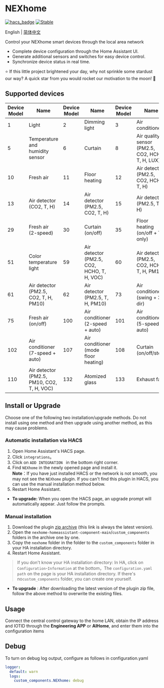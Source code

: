 # NEXhome
[![hacs_badge](https://img.shields.io/badge/HACS-Default-orange.svg)](https://github.com/hacs/integration)
[![Stable](https://img.shields.io/github/v/release/nexhome-org/nexhome-homeassistant-component)](https://github.com/nexhome-org/nexhome-homeassistant-component/releases/latest)

English | [简体中文](https://github.com/nexhome-org/nexhome-homeassistant-component/blob/main/README.zh-CN.md)

Control your NEXhome smart devices through the local area network

- Complete device configuration through the Home Assistant UI.
- Generate additional sensors and switches for easy device control.
- Synchronize device status in real time.

⭐ If this little project brightened your day, why not sprinkle some stardust our way? A quick star from you would rocket our motivation to the moon! 🚀

## Supported devices

| Device Model | Name                                       | Device Model | Name                                        | Device Model | Name                                        |
|--------------|--------------------------------------------|--------------|---------------------------------------------|--------------|---------------------------------------------|
| 1            | Light                                      | 2            | Dimming light                               | 3            | Air conditioner                             |
| 5            | Temperature and humidity sensor            | 6            | Curtain                                     | 8            | Air quality sensor (PM2.5, CO2, HCHO, T, H, LUX) |
| 10           | Fresh air                                  | 11           | Floor heating                               | 12           | Air detector (PM2.5, CO2, HCHO, T, H)       |
| 13           | Air detector (CO2, T, H)                   | 14           | Air detector (PM2.5, CO2, T, H)             | 15           | Air detector (PM2.5, T, H)                  |
| 29           | Fresh air (2-speed)                        | 30           | Curtain (on/off)                            | 35           | Floor heating (on/off + T only)             |
| 51           | Color temperature light                    | 59           | Air detector (PM2.5, CO2, HCHO, T, H, VOC)  | 60           | Air detector (PM2.5, CO2, HCHO, T, H, PM10) |
| 61           | Air detector (PM2.5, CO2, T, H, PM10)      | 62           | Air detector (PM2.5, T, H, PM10)            | 73           | Air conditioner (swing + 3-dir)             |
| 75           | Fresh air (on/off)                         | 100          | Air conditioner (2-speed + auto)            | 101          | Air conditioner (5-speed + auto)            |
| 102          | Air conditioner (7-speed + auto)           | 107          | Air conditioner (mode floor heating)      | 108          | Curtain (on/off/stop)                       |
| 110          | Air detector (PM2.5, PM10, CO2, T, H, VOC) | 132          | Atomized glass                              | 133          | Exhaust fan                                 |

## Install or Upgrade

Choose one of the following two installation/upgrade methods.
Do not install using one method and then upgrade using another method, as this may cause problems.

### Automatic installation via HACS

1. Open Home Assistant's HACS page.
2. Click `integrations`。
3. Click on `ADD INTEGRATION ` in the bottom right corner.
4. Find `NEXhome` in the newly opened page and install it.  
   **Note**：If you have just installed HACS or the network is not smooth, you may not see the `NEXhome` plugin.
If you can't find this plugin in HACS, you can use the manual installation method below.
5. Restart Home Assistant.

- **To upgrade:** When you open the HACS page, an upgrade prompt will automatically appear. Just follow the prompts.

### Manual installation
1. Download the plugin [zip archive](https://github.com/nexhome-org/nexhome-homeassistant-component/archive/refs/heads/main.zip) (this link is always the latest version).
2. Open the `nexhome-homeassistant-component-main`/`custom_components` folders in the archive one by one.
3. Copy the `nexhome` folder in the folder to the `custom_components` folder in your HA installation directory.
4. Restart Home Assistant.

> If you don't know your HA installation directory: In HA, click on `Configuration`-`Information` at the bottom，The `configuration.yaml path` on the page is your HA installation directory. 
> If there's no`custom_components` folder, you can create one yourself.

- **To upgrade** : After downloading the latest version of the plugin zip file, follow the above method to overwrite the existing files.

## Usage
Connect the central control gateway to the home LAN, obtain the IP address and IOTID through the **Engineering APP** or **AIHome**, and enter them into the configuration items

## Debug
To turn on debug log output, configure as follows in configuration.yaml
```yaml
logger:
  default: warn
  logs:
    custom_components.NEXhome: debug
```
